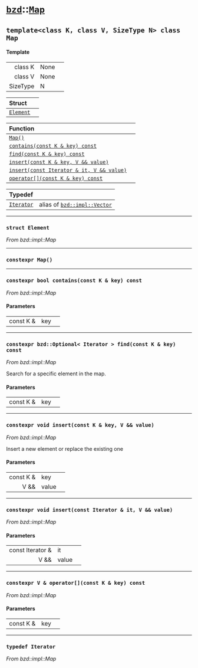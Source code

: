 # [`bzd`](../../index.md)::[`Map`](../index.md)

## `template<class K, class V, SizeType N> class Map`

#### Template
||||
|---:|:---|:---|
|class K|None||
|class V|None||
|SizeType|N||

|Struct||
|:---|:---|
|[`Element`](./index.md)||

|Function||
|:---|:---|
|[`Map()`](./index.md)||
|[`contains(const K & key) const`](./index.md)||
|[`find(const K & key) const`](./index.md)||
|[`insert(const K & key, V && value)`](./index.md)||
|[`insert(const Iterator & it, V && value)`](./index.md)||
|[`operator[](const K & key) const`](./index.md)||

|Typedef||
|:---|:---|
|[`Iterator`](./index.md)|alias of [`bzd::impl::Vector`](../impl/vector/index.md)|
------
### `struct Element`
*From bzd::impl::Map*


------
### `constexpr Map()`

------
### `constexpr bool contains(const K & key) const`
*From bzd::impl::Map*


#### Parameters
||||
|---:|:---|:---|
|const K &|key||
------
### `constexpr bzd::Optional< Iterator > find(const K & key) const`
*From bzd::impl::Map*

Search for a specific element in the map.
#### Parameters
||||
|---:|:---|:---|
|const K &|key||
------
### `constexpr void insert(const K & key, V && value)`
*From bzd::impl::Map*

Insert a new element or replace the existing one
#### Parameters
||||
|---:|:---|:---|
|const K &|key||
|V &&|value||
------
### `constexpr void insert(const Iterator & it, V && value)`
*From bzd::impl::Map*


#### Parameters
||||
|---:|:---|:---|
|const Iterator &|it||
|V &&|value||
------
### `constexpr V & operator[](const K & key) const`
*From bzd::impl::Map*


#### Parameters
||||
|---:|:---|:---|
|const K &|key||
------
### `typedef Iterator`
*From bzd::impl::Map*


